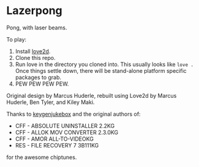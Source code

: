 Lazerpong
=========
Pong, with laser beams.

To play: 

1. Install [love2d](Love2d.org).
2. Clone this repo.
3. Run love in the directory you cloned into. This usually looks like `love .` Once things settle down, there will be stand-alone platform specific packages to grab. 
4. PEW PEW PEW PEW.


Original design by Marcus Huderle, rebuilt using Love2d by Marcus Huderle, Ben
Tyler, and Kiley Maki.

Thanks to [keygenjukebox](keygenjukebox.com) and the original authors of:

* CFF - ABSOLUTE UNINSTALLER 2.2KG
* CFF - ALLOK MOV CONVERTER 2.3.0KG
* CFF - AMOR ALL-TO-VIDEOKG
* RES - FILE RECOVERY 7 3B111KG

for the awesome chiptunes.



